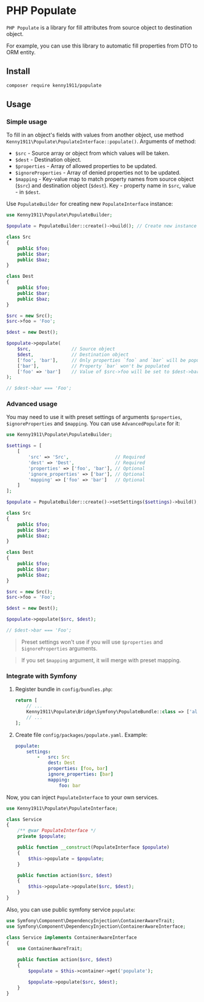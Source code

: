 # PHP Populate

`PHP Populate` is a library for fill attributes from source object to destination object.

For example, you can use this library to automatic fill properties from DTO to ORM entity.

## Install

```bash
composer require kenny1911/populate
```

## Usage

### Simple usage

To fill in an object's fields with values from another object, use method
`Kenny1911\Populate\PopulateInterface::populate()`. Arguments of method:

- `$src` - Source array or object from which values will be taken.
- `$dest` - Destination object.
- `$properties` - Array of allowed properties to be updated.
- `$ignoreProperties` - Array of denied properties not to be updated.
- `$mapping` - Key-value map to match property names from source object (`$src`) and destination object (`$dest`). Key -
property name in `$src`, value - in `$dest`.

Use `PopulateBuilder` for creating new `PopulateInterface` instance:

```php
use Kenny1911\Populate\PopulateBuilder;

$populate = PopulateBuilder::create()->build(); // Create new instance

class Src
{
    public $foo;
    public $bar;
    public $baz;
}

class Dest
{
    public $foo;
    public $bar;
    public $baz;
}

$src = new Src();
$src->foo = 'Foo';

$dest = new Dest();

$populate->populate(
    $src,               // Source object
    $dest,              // Destination object
    ['foo', 'bar'],     // Only properties `foo` and `bar` will be populated
    ['bar'],            // Property `bar` won't bw populated
    ['foo' => 'bar']    // Value of $src->foo will be set to $dest->bar
);

// $dest->bar === 'Foo';
```


### Advanced usage

You may need to use it with preset settings of arguments `$properties`, `$ignoreProperties` and `$mapping`. You can use
`AdvancedPopulate` for it:

```php
use Kenny1911\Populate\PopulateBuilder;

$settings = [
    [
        'src' => 'Src',                 // Required
        'dest' => 'Dest',               // Required
        'properties' => ['foo', 'bar'], // Optional
        'ignore_properties' => ['bar'], // Optional
        'mapping' => ['foo' => 'bar']   // Optional
    ]
];

$populate = PopulateBuilder::create()->setSettings($settings)->build();

class Src
{
    public $foo;
    public $bar;
    public $baz;
}

class Dest
{
    public $foo;
    public $bar;
    public $baz;
}

$src = new Src();
$src->foo = 'Foo';

$dest = new Dest();

$populate->populate($src, $dest);

// $dest->bar === 'Foo';
```

> Preset settings won't use if you will use `$properties` and `$ignoreProperties` arguments.

> If you set `$mapping` argument, it will merge with preset mapping.

### Integrate with Symfony

1. Register bundle in `config/bundles.php`:

    ```php
    return [
        // ...
        Kenny1911\Populate\Bridge\Symfony\PopulateBundle::class => ['all' => true]
        // ...
    ];
    ```

2. Create file `config/packages/populate.yaml`. Example:

    ```yaml
    populate:
        settings:
            -   src: Src
                dest: Dest
                properties: [foo, bar]
                ignore_properties: [bar]
                mapping:
                    foo: bar
    ```

Now, you can inject `PopulateInterface` to your own services.

```php
use Kenny1911\Populate\PopulateInterface;

class Service
{
    /** @var PopulateInterface */
    private $populate;

    public function __construct(PopulateInterface $populate)
    {
        $this->populate = $populate;
    }

    public function action($src, $dest)
    {
        $this->populate->populate($src, $dest);
    }
}
```

Also, you can use public symfony service `populate`:

```php
use Symfony\Component\DependencyInjection\ContainerAwareTrait;
use Symfony\Component\DependencyInjection\ContainerAwareInterface;

class Service implements ContainerAwareInterface
{
    use ContainerAwareTrait;

    public function action($src, $dest)
    {
        $populate = $this->container->get('populate');

        $populate->populate($src, $dest);
    }
}
``` 